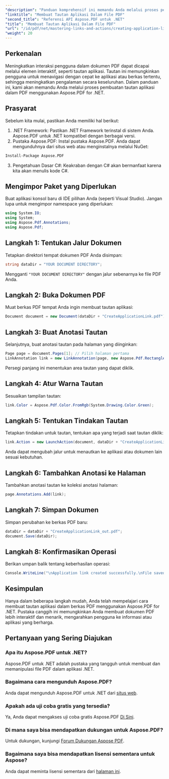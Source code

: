 ```yaml
---
"description": "Panduan komprehensif ini memandu Anda melalui proses penambahan tautan aplikasi interaktif ke dokumen PDF menggunakan Aspose.PDF untuk .NET. Tingkatkan keterlibatan pengguna dengan mengaktifkan navigasi cepat ke aplikasi atau file tertentu."
"linktitle": "Membuat Tautan Aplikasi Dalam File PDF"
"second_title": "Referensi API Aspose.PDF untuk .NET"
"title": "Membuat Tautan Aplikasi Dalam File PDF"
"url": "/id/pdf/net/mastering-links-and-actions/creating-application-link/"
"weight": 20
---
```


## Perkenalan

Meningkatkan interaksi pengguna dalam dokumen PDF dapat dicapai melalui elemen interaktif, seperti tautan aplikasi. Tautan ini memungkinkan pengguna untuk menavigasi dengan cepat ke aplikasi atau berkas tertentu, sehingga meningkatkan pengalaman secara keseluruhan. Dalam panduan ini, kami akan memandu Anda melalui proses pembuatan tautan aplikasi dalam PDF menggunakan Aspose.PDF for .NET.

## Prasyarat

Sebelum kita mulai, pastikan Anda memiliki hal berikut:

1. .NET Framework: Pastikan .NET Framework terinstal di sistem Anda. Aspose.PDF untuk .NET kompatibel dengan berbagai versi.
2. Pustaka Aspose.PDF: Instal pustaka Aspose.PDF. Anda dapat mengunduhnya dari situs web atau menginstalnya melalui NuGet:
```bash
Install-Package Aspose.PDF
```
3. Pengetahuan Dasar C#: Keakraban dengan C# akan bermanfaat karena kita akan menulis kode C#.

## Mengimpor Paket yang Diperlukan

Buat aplikasi konsol baru di IDE pilihan Anda (seperti Visual Studio). Jangan lupa untuk mengimpor namespace yang diperlukan:

```csharp
using System.IO;
using System;
using Aspose.Pdf.Annotations;
using Aspose.Pdf;
```

## Langkah 1: Tentukan Jalur Dokumen

Tetapkan direktori tempat dokumen PDF Anda disimpan:

```csharp
string dataDir = "YOUR DOCUMENT DIRECTORY";
```

Mengganti `"YOUR DOCUMENT DIRECTORY"` dengan jalur sebenarnya ke file PDF Anda.

## Langkah 2: Buka Dokumen PDF

Muat berkas PDF tempat Anda ingin membuat tautan aplikasi:

```csharp
Document document = new Document(dataDir + "CreateApplicationLink.pdf");
```

## Langkah 3: Buat Anotasi Tautan

Selanjutnya, buat anotasi tautan pada halaman yang diinginkan:

```csharp
Page page = document.Pages[1]; // Pilih halaman pertama
LinkAnnotation link = new LinkAnnotation(page, new Aspose.Pdf.Rectangle(100, 100, 300, 300));
```

Persegi panjang ini menentukan area tautan yang dapat diklik.

## Langkah 4: Atur Warna Tautan

Sesuaikan tampilan tautan:

```csharp
link.Color = Aspose.Pdf.Color.FromRgb(System.Drawing.Color.Green);
```

## Langkah 5: Tentukan Tindakan Tautan

Tetapkan tindakan untuk tautan, tentukan apa yang terjadi saat tautan diklik:

```csharp
link.Action = new LaunchAction(document, dataDir + "CreateApplicationLink.pdf");
```

Anda dapat mengubah jalur untuk menautkan ke aplikasi atau dokumen lain sesuai kebutuhan.

## Langkah 6: Tambahkan Anotasi ke Halaman

Tambahkan anotasi tautan ke koleksi anotasi halaman:

```csharp
page.Annotations.Add(link);
```

## Langkah 7: Simpan Dokumen

Simpan perubahan ke berkas PDF baru:

```csharp
dataDir = dataDir + "CreateApplicationLink_out.pdf";
document.Save(dataDir);
```

## Langkah 8: Konfirmasikan Operasi

Berikan umpan balik tentang keberhasilan operasi:

```csharp
Console.WriteLine("\nApplication link created successfully.\nFile saved at " + dataDir);
```

## Kesimpulan

Hanya dalam beberapa langkah mudah, Anda telah mempelajari cara membuat tautan aplikasi dalam berkas PDF menggunakan Aspose.PDF for .NET. Pustaka canggih ini memungkinkan Anda membuat dokumen PDF lebih interaktif dan menarik, mengarahkan pengguna ke informasi atau aplikasi yang berharga.

## Pertanyaan yang Sering Diajukan

### Apa itu Aspose.PDF untuk .NET?
Aspose.PDF untuk .NET adalah pustaka yang tangguh untuk membuat dan memanipulasi file PDF dalam aplikasi .NET.

### Bagaimana cara mengunduh Aspose.PDF?
Anda dapat mengunduh Aspose.PDF untuk .NET dari [situs web](https://releases.aspose.com/pdf/net/).

### Apakah ada uji coba gratis yang tersedia?
Ya, Anda dapat mengakses uji coba gratis Aspose.PDF [Di Sini](https://releases.aspose.com/).

### Di mana saya bisa mendapatkan dukungan untuk Aspose.PDF?
Untuk dukungan, kunjungi [Forum Dukungan Aspose PDF](https://forum.aspose.com/c/pdf/10).

### Bagaimana saya bisa mendapatkan lisensi sementara untuk Aspose?
Anda dapat meminta lisensi sementara dari [halaman ini](https://purchase.aspose.com/temporary-license/).